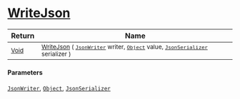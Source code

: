 # [WriteJson](./FeatureDescriptorTJsonConverter-100664068.md)



| Return | Name | 
| --- | --- | 
| <sub>[Void](https://docs.microsoft.com/en-us/dotnet/api/System.Void)</sub>| <sub>[WriteJson](./FeatureDescriptorTJsonConverter-100664068.md) ( [`JsonWriter`](./FeatureDescriptorTJsonConverter-100664068.md) writer, [`Object`](https://docs.microsoft.com/en-us/dotnet/api/System.Object) value, [`JsonSerializer`](./FeatureDescriptorTJsonConverter-100664068.md) serializer )</sub>| <br>


#### Parameters
[`JsonWriter`](./FeatureDescriptorTJsonConverter-100664068.md), [`Object`](https://docs.microsoft.com/en-us/dotnet/api/System.Object), [`JsonSerializer`](./FeatureDescriptorTJsonConverter-100664068.md)
